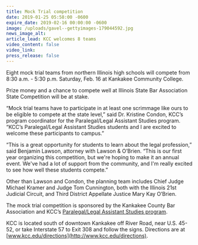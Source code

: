 ```yaml
---
title: Mock Trial competition
date: 2019-01-25 05:58:00 -0600
expire_date: 2019-02-16 00:00:00 -0600
image: /uploads/gavel--gettyimages-179044592.jpg
news_image_alt:
article_lead: KCC welcomes 8 teams
video_content: false
video_link:
press_release: false
---
```


Eight mock trial teams from northern Illinois high schools will compete from 8:30 a.m. - 5:30 p.m. Saturday, Feb. 16 at Kankakee Community College.

Prize money and a chance to compete well at Illinois State Bar Association State Competition will be at stake.

“Mock trial teams have to participate in at least one scrimmage like ours to be eligible to compete at the state level,” said Dr. Kristine Condon, KCC’s program coordinator for the Paralegal/Legal Assistant Studies program. “KCC’s Paralegal/Legal Assistant Studies students and I are excited to welcome these participants to campus.”

“This is a great opportunity for students to learn about the legal profession,” said Benjamin Lawson, attorney with Lawson & O’Brien. “This is our first year organizing this competition, but we're hoping to make it an annual event. We've had a lot of support from the community, and I'm really excited to see how well these students compete.”

Other than Lawson and Condon, the planning team includes Chief Judge Michael Kramer and Judge Tom Cunnington, both with the Illinois 21st Judicial Circuit, and Third District Appellate Justice Mary Kay O’Brien.

The mock trial competition is sponsored by the Kankakee County Bar Association and KCC’s [Paralegal/Legal Assistant Studies program](http://www.kcc.edu/future/choosing/occupational/paralegal/Pages/default.aspx).

KCC is located south of downtown Kankakee off River Road, near U.S. 45-52, or take Interstate 57 to Exit 308 and follow the signs. Directions are at [www.kcc.edu/directions](http://www.kcc.edu/directions).